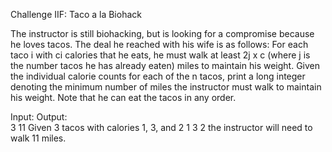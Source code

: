 Challenge IIF: Taco a la Biohack

The instructor is still biohacking, but is looking for a compromise because he loves tacos.  The deal he reached with his wife is as follows:
	For each taco i with ci calories that 
	he eats, he must walk at least 2j x c 
	(where j is the number tacos he has 
	already eaten) miles to maintain his 
	weight.
Given the individual calorie counts for each of the n tacos, print a long integer denoting the minimum number of miles the instructor must walk to maintain his weight. Note that he can eat the tacos in any order.

Input:            Output:    
3                 11            Given 3 tacos with calories 1, 3, and 2
1 3 2                           the instructor will need to walk 11 
                                miles.
